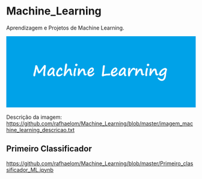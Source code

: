 # Machine_Learning
Aprendizagem e Projetos de Machine Learning.

![](https://github.com/rafhaelom/Machine_Learning/blob/master/machine_learning.png)

Descrição da imagem: https://github.com/rafhaelom/Machine_Learning/blob/master/imagem_machine_learning_descricao.txt

## Primeiro Classificador
https://github.com/rafhaelom/Machine_Learning/blob/master/Primeiro_classificador_ML.ipynb
